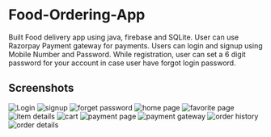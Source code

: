 # Food-Ordering-App
Built Food delivery app using java, firebase and SQLite.
User can use Razorpay Payment gateway for payments.
Users can login and signup using Mobile Number and Password.
While registration, user can set a 6 digit password for your account in case user have forgot login password.

## Screenshots
![Login](https://user-images.githubusercontent.com/47117023/112611061-5d0cb900-8e43-11eb-8f36-587fa8e0f6c6.png)
![signup](https://user-images.githubusercontent.com/47117023/112611120-6f86f280-8e43-11eb-81f0-4fa4da22db09.png)
![forget password](https://user-images.githubusercontent.com/47117023/112611145-77469700-8e43-11eb-970b-ee648d2ab7d7.png)
![home page](https://user-images.githubusercontent.com/47117023/112611277-9fce9100-8e43-11eb-82c1-f6f8c2cbfbbf.png)
![favorite page](https://user-images.githubusercontent.com/47117023/112611293-a5c47200-8e43-11eb-99e5-c548a0a28fdf.png)
![item details](https://user-images.githubusercontent.com/47117023/112611307-a9f08f80-8e43-11eb-9970-f11da502fb67.png)
![cart](https://user-images.githubusercontent.com/47117023/112611318-aeb54380-8e43-11eb-908f-a77470c090a0.png)
![payment page](https://user-images.githubusercontent.com/47117023/112611333-b2e16100-8e43-11eb-9acb-4f65fe4433c3.png)
![payment gateway](https://user-images.githubusercontent.com/47117023/112611350-b674e800-8e43-11eb-85d4-ddb8dd72622e.png)
![order history](https://user-images.githubusercontent.com/47117023/112611363-ba086f00-8e43-11eb-97ca-e79666d44848.png)
![order details](https://user-images.githubusercontent.com/47117023/112611378-becd2300-8e43-11eb-8827-9f682ab4b2f8.png)

